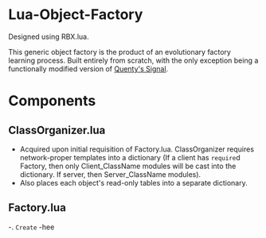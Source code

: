 # Lua-Object-Factory
Designed using RBX.lua.

This generic object factory is the product of an evolutionary factory learning process. Built entirely from scratch, with the only exception being a functionally modified version of [Quenty's Signal](https://github.com/Quenty/NevermoreEngine/blob/6ca66a994dba630ad9ac0e2208ac3b8b6630b053/Modules/Events/Signal.lua).

# Components
## ClassOrganizer.lua
- Acquired upon initial requisition of Factory.lua. ClassOrganizer requires network-proper templates into a dictionary (If a client has `require`d Factory, then only Client_ClassName modules will be cast into the dictionary. If server, then Server_ClassName modules). 
- Also places each object's read-only tables into a separate dictionary.

## Factory.lua
-. `Create`
 -hee
